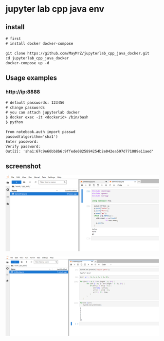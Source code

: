 # jupyter lab cpp java env

## install
```
# first
# install docker docker-compose

git clone https://github.com/MayMrZ/jupyterlab_cpp_java_docker.git
cd jupyterlab_cpp_java_docker
docker-compose up -d
```

## Usage examples
### http://ip:8888
```
# default passwords: 123456
# change passwords
# you can attach jupyterlab docker
$ docker exec -it <dockerid> /bin/bash
$ python

from notebook.auth import passwd
passwd(algorithm='sha1')
Enter password:
Verify password:
Out[2]: 'sha1:67c9e60bb8b6:9ffede0825894254b2e042ea597d771089e11aed'

```

## screenshot

![jupyter cpp](/images/cpp.png "jupyter cpp screenshot")


![jupyter cpp](/images/java.png "jupyter java screenshot")